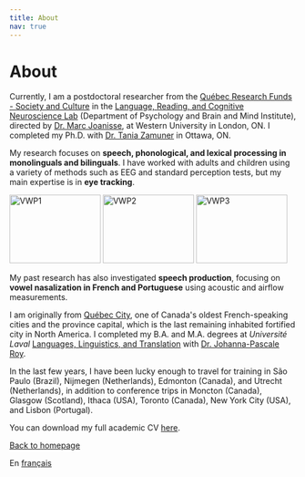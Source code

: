 ```yaml
---
title: About
nav: true
---
```


<h1>About</h1>

Currently, I am a postdoctoral researcher from the [Québec Research Funds - Society and Culture](http://www.frqsc.gouv.qc.ca/en/accueil) in the [Language, Reading, and Cognitive Neuroscience Lab](http://www.psychology.uwo.ca/lrcn/index.html) (Department of Psychology and Brain and Mind Institute), directed by [Dr. Marc Joanisse](http://publish.uwo.ca/~marcj/), at Western University in London, ON. I completed my Ph.D. with [Dr. Tania Zamuner](http://artsites.uottawa.ca/zamuner/?lang=en) in Ottawa, ON.

My research focuses on **speech, phonological, and lexical processing in monolinguals and bilinguals**. I have worked with adults and children using a variety of methods such as EEG and standard perception tests, but my main expertise is in **eye tracking**.

<img src="https://felixdtrudel.github.io/imageresources/VWP1.gif" alt="VWP1" width="160" height="120"> <img src="https://felixdtrudel.github.io/imageresources/VWP2.gif" alt="VWP2" width="160" height="120"> <img src="https://felixdtrudel.github.io/imageresources/VWP3.gif" alt="VWP3" width="160" height="120">

My past research has also investigated **speech production**, focusing on **vowel nasalization in French and Portuguese** using acoustic and airflow measurements.

I am originally from [Québec City](https://en.wikipedia.org/wiki/Quebec_City), one of Canada's oldest French-speaking cities and the province capital, which is the last remaining inhabited fortified city in North America. I completed my B.A. and M.A. degrees at _Université Laval_ [Languages, Linguistics, and Translation](http://www.lli.ulaval.ca) with [Dr. Johanna-Pascale Roy](https://www.phonetique.ulaval.ca).

In the last few years, I have been lucky enough to travel for training in São Paulo (Brazil), Nijmegen (Netherlands), Edmonton (Canada), and Utrecht (Netherlands), in addition to conference trips in Moncton (Canada), Glasgow (Scotland), Ithaca (USA), Toronto (Canada), New York City (USA), and Lisbon (Portugal).

You can download my full academic CV [here](https://felixdtrudel.github.io/CVeng.pdf).

[Back to homepage](https://felixdtrudel.github.io/index.html)

En [français](https://felixdtrudel.github.io/fr/apropos.html)
